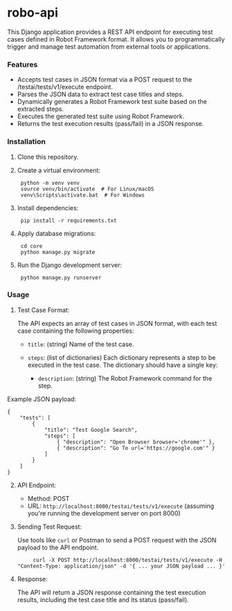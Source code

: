 # robo-api
This Django application provides a REST API endpoint for executing test cases defined in Robot Framework format. It allows you to programmatically trigger and manage test automation from external tools or applications.

### Features
- Accepts test cases in JSON format via a POST request to the /testai/tests/v1/execute endpoint.
- Parses the JSON data to extract test case titles and steps.
- Dynamically generates a Robot Framework test suite based on the extracted steps.
- Executes the generated test suite using Robot Framework.
- Returns the test execution results (pass/fail) in a JSON response.

### Installation

1. Clone this repository.
2. Create a virtual environment:

        python -m venv venv
        source venv/bin/activate  # For Linux/macOS
        venv\Scripts\activate.bat  # For Windows

3. Install dependencies:
    
        pip install -r requirements.txt

4. Apply database migrations:

        cd core
        python manage.py migrate

5. Run the Django development server:

        python manage.py runserver

### Usage
1. Test Case Format:

    The API expects an array of test cases in JSON format, with each test case containing the following properties:

    - `title`: (string) Name of the test case.

    - `steps`: (list of dictionaries) Each dictionary represents a step to be executed in the test case. The dictionary should have a single key:
    
        - `description`: (string) The Robot Framework command for the step.

Example JSON payload:

    {
        "tests": [
            {
                "title": "Test Google Search",
                "steps": [
                    { "description": "Open Browser browser='chrome'" },
                    { "description": "Go To url='https://google.com'" }
                ]
            }
        ]
    }

2. API Endpoint:
    - Method: POST
    - URL: `http://localhost:8000/testai/tests/v1/execute` (assuming you're running the development server on port 8000)

3. Sending Test Request:

    Use tools like `curl` or Postman to send a POST request with the JSON payload to the API endpoint.

            curl -X POST http://localhost:8000/testai/tests/v1/execute -H "Content-Type: application/json" -d '{ ... your JSON payload ... }'

4. Response:

    The API will return a JSON response containing the test execution results, including the test case title and its status (pass/fail).